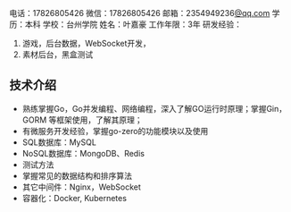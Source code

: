 电话：17826805426
微信：17826805426
邮箱：2354949236[@qq.com](/qq.com)
学历：本科
学校：台州学院
姓名：叶嘉豪
工作年限：3年
研发经验：
1. 游戏，后台数据，WebSocket开发，
2. 素材后台，黑盒测试


## 技术介绍

- 熟练掌握Go，Go并发编程、网络编程，深入了解GO运行时原理；掌握Gin，GORM 等框架使用，了解其原理；
- 有微服务开发经验，掌握go-zero的功能模块以及使用
- SQL数据库：MySQL
- NoSQL数据库：MongoDB、Redis
- 测试方法
- 掌握常见的数据结构和排序算法
- 其它中间件：Nginx，WebSocket
- 容器化：Docker, Kubernetes